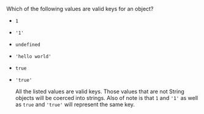 Which of the following values are valid keys for an object?

- `1`
- `'1'`
- `undefined`
- `'hello world'`
- `true`
- `'true'`

  All the listed values are valid keys.  Those values that are not String objects will be coerced into strings.  Also of note is that `1` and `'1'` as well as `true` and `'true'` will represent the same key.